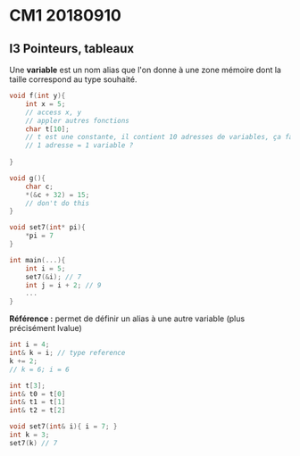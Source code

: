 # CM1 20180910

## I3 Pointeurs, tableaux

Une **variable** est un nom alias que l'on donne à une zone mémoire dont la taille correspond au type souhaité.

```c++
void f(int y){
    int x = 5;
    // access x, y
    // appler autres fonctions
    char t[10]; 
    // t est une constante, il contient 10 adresses de variables, ça fait 10 variables
    // 1 adresse = 1 variable ?
    
}

void g(){
    char c;
    *(&c + 32) = 15;
    // don't do this
}
```

```c++
void set7(int* pi){
    *pi = 7
}

int main(...){
    int i = 5;
    set7(&i); // 7
    int j = i + 2; // 9
    ...
}
```

**Référence :** permet de définir un alias à une autre variable (plus précisément lvalue)

```c++
int i = 4;
int& k = i; // type reference
k += 2;
// k = 6; i = 6

int t[3];
int& t0 = t[0]
int& t1 = t[1]
int& t2 = t[2]

void set7(int& i){ i = 7; }
int k = 3;
set7(k) // 7
```

